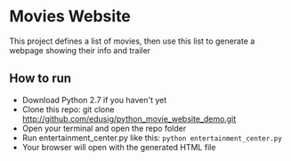 # Movies Website
This project defines a list of movies, then use this list to generate a webpage showing their info and trailer

## How to run

- Download Python 2.7 if you haven't yet
- Clone this repo: git clone http://github.com/edusig/python_movie_website_demo.git
- Open your terminal and open the repo folder
- Run entertainment_center.py like this: ```python entertainment_center.py```
- Your browser will open with the generated HTML file